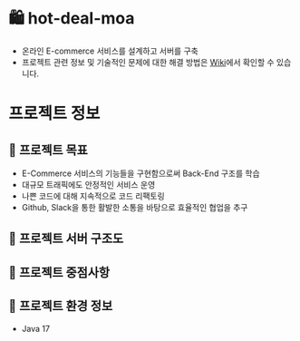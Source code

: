 # 🛍 hot-deal-moa
* 온라인 E-commerce 서비스를 설계하고 서버를 구축
* 프로젝트 관련 정보 및 기술적인 문제에 대한 해결 방법은 [Wiki](https://github.com/f-lab-edu/hot-deal-moa/wiki)에서 확인할 수 있습니다.

# 프로젝트 정보

## 🔹 프로젝트 목표
* E-Commerce 서비스의 기능들을 구현함으로써 Back-End 구조를 학습
* 대규모 트래픽에도 안정적인 서비스 운영
* 나쁜 코드에 대해 지속적으로 코드 리팩토링
* Github, Slack을 통한 활발한 소통을 바탕으로 효율적인 협업을 추구

## 🔹 프로젝트 서버 구조도

## 🔹 프로젝트 중점사항

## 🔹 프로젝트 환경 정보
* Java 17
